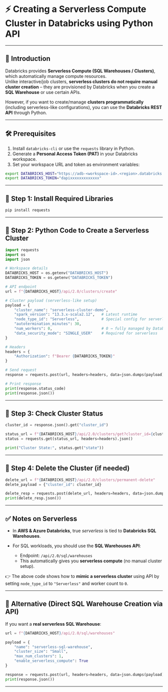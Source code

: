 # ⚡ Creating a Serverless Compute Cluster in Databricks using Python API  

---

## 🔹 Introduction  
Databricks provides **Serverless Compute (SQL Warehouses / Clusters)**, which automatically manage compute resources.  
Unlike interactive/job clusters, **serverless clusters do not require manual cluster creation** – they are provisioned by Databricks when you create a **SQL Warehouse** or use certain APIs.  

However, if you want to create/manage **clusters programmatically** (including serverless-like configurations), you can use the **Databricks REST API** through Python.  

---

## 🛠️ Prerequisites  
1. Install `databricks-cli` or use the `requests` library in Python.  
2. Generate a **Personal Access Token (PAT)** in your Databricks workspace.  
3. Set your workspace URL and token as environment variables:  

```bash
export DATABRICKS_HOST="https://adb-<workspace-id>.<region>.databricks.com"
export DATABRICKS_TOKEN="dapixxxxxxxxxxxxx"
````

---

## 📌 Step 1: Install Required Libraries

```bash
pip install requests
```

---

## 📌 Step 2: Python Code to Create a Serverless Cluster

```python
import requests
import os
import json

# Workspace details
DATABRICKS_HOST = os.getenv("DATABRICKS_HOST")
DATABRICKS_TOKEN = os.getenv("DATABRICKS_TOKEN")

# API endpoint
url = f"{DATABRICKS_HOST}/api/2.0/clusters/create"

# Cluster payload (serverless-like setup)
payload = {
    "cluster_name": "serverless-cluster-demo",
    "spark_version": "13.3.x-scala2.12",   # Latest runtime
    "node_type_id": "Serverless",          # Special config for serverless
    "autotermination_minutes": 30,
    "num_workers": 0,                      # 0 → fully managed by Databricks
    "data_security_mode": "SINGLE_USER"    # Required for serverless
}

# Headers
headers = {
    "Authorization": f"Bearer {DATABRICKS_TOKEN}"
}

# Send request
response = requests.post(url, headers=headers, data=json.dumps(payload))

# Print response
print(response.status_code)
print(response.json())
```

---

## 📌 Step 3: Check Cluster Status

```python
cluster_id = response.json().get("cluster_id")

status_url = f"{DATABRICKS_HOST}/api/2.0/clusters/get?cluster_id={cluster_id}"
status = requests.get(status_url, headers=headers).json()

print("Cluster State:", status.get("state"))
```

---

## 📌 Step 4: Delete the Cluster (if needed)

```python
delete_url = f"{DATABRICKS_HOST}/api/2.0/clusters/permanent-delete"
delete_payload = {"cluster_id": cluster_id}

delete_resp = requests.post(delete_url, headers=headers, data=json.dumps(delete_payload))
print(delete_resp.json())
```

---

## ✅ Notes on Serverless

* In **AWS & Azure Databricks**, true *serverless* is tied to **Databricks SQL Warehouses**.
* For SQL workloads, you should use the **SQL Warehouses API**:

    * Endpoint: `/api/2.0/sql/warehouses`
    * This automatically gives you **serverless compute** (no manual cluster setup).

👉 The above code shows how to **mimic a serverless cluster** using API by setting `node_type_id` to `"Serverless"` and worker count to `0`.

---

## 🚀 Alternative (Direct SQL Warehouse Creation via API)

If you want a **real serverless SQL Warehouse**:

```python
url = f"{DATABRICKS_HOST}/api/2.0/sql/warehouses"

payload = {
    "name": "serverless-sql-warehouse",
    "cluster_size": "Small",
    "max_num_clusters": 1,
    "enable_serverless_compute": True
}

response = requests.post(url, headers=headers, data=json.dumps(payload))
print(response.json())
```

---

